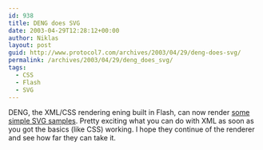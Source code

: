 ```yaml
---
id: 938
title: DENG does SVG
date: 2003-04-29T12:28:12+00:00
author: Niklas
layout: post
guid: http://www.protocol7.com/archives/2003/04/29/deng-does-svg/
permalink: /archives/2003/04/29/deng_does_svg/
tags:
  - CSS
  - Flash
  - SVG
---
```

<div class='microid-79ecb6beaec0eacbe994b09fa1db2c8871fe17b3'>
  <p>
    DENG, the XML/CSS rendering ening built in Flash, can now render <a href="http://claus.packts.net/w3blog/index.php?id=57">some simple SVG samples</a>. Pretty exciting what you can do with XML as soon as you got the basics (like CSS) working. I hope they continue of the renderer and see how far they can take it.
  </p>
</div>